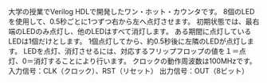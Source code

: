 大学の授業でVerilog HDLで開発したワン・ホット・カウンタです。
8個のLEDを使用して、0.5秒ごとに1つずつ右から左へ点灯させます。
初期状態では、最右端のLEDのみ点灯し、他のLEDはすべて消灯します。
ある期間に点灯しているLEDは1個だけとします。
1個点灯してから、約0.5秒後に左隣のLEDが点灯します。
LEDを点灯、消灯させるには、対応するフリップフロップの値を１＝点灯、0＝消灯することにより行います。
クロックの動作周波数は100MHzです。
入力信号：CLK（クロック）、RST（リセット）
出力信号：OUT（8ビット）
